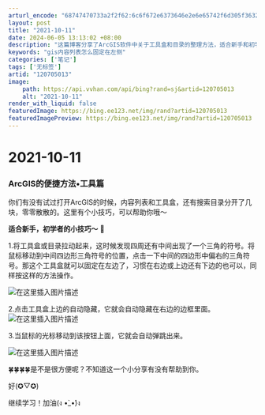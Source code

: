 ```yaml
---
arturl_encode: "68747470733a2f2f62:6c6f672e6373646e2e6e65742f6d305f36323137323031302f:61727469636c652f64657461696c732f313230373035303133"
layout: post
title: "2021-10-11"
date: 2024-06-05 13:13:02 +08:00
description: "这篇博客分享了ArcGIS软件中关于工具盒和目录的整理方法，适合新手和初学者。通过简单操作，可以将工"
keywords: "gis内容列表怎么固定在左侧"
categories: ['笔记']
tags: ['无标签']
artid: "120705013"
image:
    path: https://api.vvhan.com/api/bing?rand=sj&artid=120705013
    alt: "2021-10-11"
render_with_liquid: false
featuredImage: https://bing.ee123.net/img/rand?artid=120705013
featuredImagePreview: https://bing.ee123.net/img/rand?artid=120705013
---
```


# 2021-10-11

### **ArcGIS的便捷方法•工具篇**

你们有没有试过打开ArcGIS的时候，内容列表和工具盒，还有搜索目录分开了几块，零零散散的。这里有个小技巧，可以帮助你哦～
  
**适合新手，初学者的小技巧～**
💪

1.将工具盒或目录拉动起来，这时候发现四周还有中间出现了一个三角的符号。将鼠标移动到中间四边形三角符号的位置，点击一下中间的四边形中偏右的三角符号。那这个工具盒就可以固定在左边了，习惯在右边或上边还有下边的也可以，同样按这样的方法操作。

![在这里插入图片描述](https://i-blog.csdnimg.cn/blog_migrate/6b184900354895e5ea8e791f5403a30e.jpeg)
  
2.点击工具盒上边的自动隐藏，它就会自动隐藏在右边的边框里面。
![在这里插入图片描述](https://i-blog.csdnimg.cn/blog_migrate/bbdec1ec89c66ef2e441fe34b78444ca.jpeg)
  
3.当鼠标的光标移动到该按钮上面，它就会自动弹跳出来。
  
![在这里插入图片描述](https://i-blog.csdnimg.cn/blog_migrate/881ec5e2b7ed4850c72b2c0565eb5eeb.jpeg)
  
🍀🍀🍀🍀是不是很方便呢？不知道这一个小分享有没有帮助到你。

好(✪▽✪)
  
继续学习！加油(ง •̀\_•́)ง